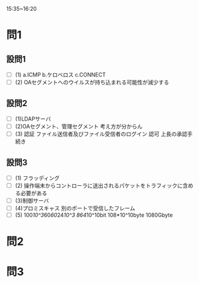 15:35~16:20

# 問1

## 設問1

- [ ] (1)
a.ICMP
b.ケロベロス
c.CONNECT
- [ ] (2)
OAセグメントへのウイルスが持ち込まれる可能性が減少する

## 設問2

- [ ] (1)LDAPサーバ
- [ ] (2)OAセグメント、管理セグメント
考え方が分からん
- [ ] (3)
認証
ファイル送信者及びファイル受信者のログイン
認可
上長の承認手続き

## 設問3

- [ ] (1)
フラッディング
- [ ] (2)
操作端末からコントローラに送出されるパケットをトラフィックに含める必要がある
- [ ] (3)制御サーバ
- [ ] (4)プロミスキャス
別のポートで受信したフレーム
- [ ] (5)
100*10^3*60*60*24*10^3
864*10^10bit
108*10^10byte
1080Gbyte

# 問2

# 問3
